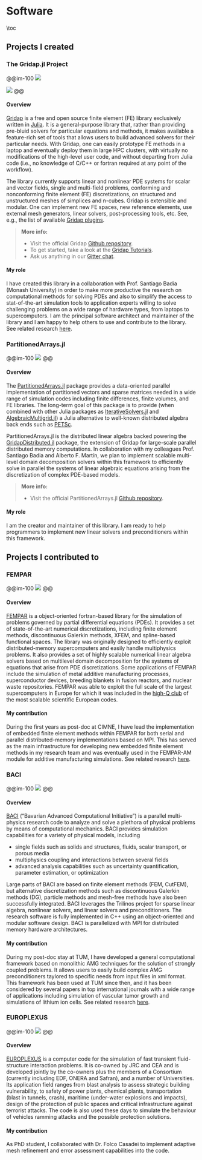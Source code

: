 # Software

\toc

## Projects I created

### The Gridap.jl Project

@@im-100
![](/assets/gridap-banner.png)

![](/assets/fig_gridap_intro.png)
@@

#### Overview
[Gridap](https://github.com/gridap/Gridap.jl) is a free and open source finite element (FE) library exclusively written in [Julia](https://julialang.org/). It is a general-purpose library that, rather than providing pre-bluid solvers for particular equations and methods, it makes available a feature-rich set of tools that allows users to build advanced solvers for their particular needs. With Gridap, one can easily prototype FE methods in a laptop and eventually deploy them in large HPC clusters, with virtually no modifications of the high-level user code, and without departing from Julia code (i.e., no knowledge of C/C++ or fortran required at any point of the workflow).

The library currently supports linear and nonlinear PDE systems for scalar and vector fields, single and multi-field problems, conforming and nonconforming finite element (FE) discretizations, on structured and unstructured meshes of simplices and n-cubes. Gridap is extensible and modular. One can implement new FE spaces, new reference elements, use external mesh generators, linear solvers, post-processing tools, etc. See, e.g., the list of available [Gridap plugins](https://github.com/gridap/Gridap.jl#plugins).

> **More info:**
> - Visit the official Gridap [Github repository](https://github.com/gridap/Gridap.jl).
> - To get started, take a look at the [Gridap Tutorials](https://gridap.github.io/Tutorials/stable/).
> - Ask us anything in our [Gitter chat](https://gitter.im/Gridap-jl/community).

#### My role

I have created this library in a collaboration with Prof. Santiago Badia (Monash University) in order to make more productive the research on computational methods for solving PDEs and also to simplify the access to stat-of-the-art simulation tools to application experts willing to solve challenging problems on a wide range of hardware types, from laptops to supercomputers. I am the principal software architect and maintainer of the library and I am happy to help others to use and contribute to the library. See related research [here](/research/#rl2_software_design_of_scientific_applications_and_open-source_projects).


### PartitionedArrays.jl

@@im-100
![](/assets/parrays-banner.png)
@@

#### Overview

The [PartitionedArrays.jl](https://github.com/fverdugo/PartitionedArrays.jl) package provides a data-oriented parallel implementation of partitioned vectors and sparse matrices needed in a wide range of simulation codes including finite differences, finite volumes, and FE libraries. The long-term goal of this package is to provide (when combined with other Julia packages as [IterativeSolvers.jl](https://github.com/JuliaLinearAlgebra/IterativeSolvers.jl) and [AlgebraicMultigrid.jl](https://github.com/JuliaLinearAlgebra/AlgebraicMultigrid.jl)) a Julia alternative to well-known distributed algebra back ends such as [PETSc](https://petsc.org/).

PartitionedArrays.jl is the distributed linear algebra backed powering the [GridapDistributed.jl](https://github.com/gridap/GridapDistributed.jl) package, the extension of Gridap for large-scale parallel distributed memory computations. In collaboration with my colleagues Prof. Santiago Badia and Alberto F. Martín, we plan to implement scalable multi-level domain decomposition solvers within this framework to efficiently solve in parallel the systems of linear algebraic equations arising from the discretization of complex PDE-based models.

> **More info:**
> - Visit the official PartitionedArrays.jl [Github repository](https://github.com/fverdugo/PartitionedArrays.jl).

#### My role

I am the creator and maintainer of this library. I am ready to help programmers to implement new
linear solvers and preconditioners within this framework.

## Projects I contributed to

### FEMPAR

@@im-100
[![](/assets/fempar.jpg)](https://github.com/fempar/fempar)
@@

#### Overview

[FEMPAR](https://github.com/fempar/fempar) is a object-oriented fortran-based library for the simulation of problems governed by partial differential equations (PDEs). It provides a set of state-of-the-art numerical discretizations, including finite element methods, discontinuous Galerkin methods, XFEM, and spline-based functional spaces. The library was originally designed to efficiently exploit distributed-memory supercomputers and easily handle multiphysics problems. It also provides a set of highly scalable numerical linear algebra solvers based on multilevel domain decomposition for the systems of equations that arise from PDE discretizations. Some applications of FEMPAR include the simulation of metal additive manufacturing processes, superconductor devices, breeding blankets in fusion reactors, and nuclear waste repositories. FEMPAR was able to exploit the full scale of the largest supercomputers in Europe for which it was included in the [high-Q club](https://www.fz-juelich.de/ias/jsc/EN/Expertise/High-Q-Club/FEMPAR/_node.html) of the most scalable scientific European codes.

#### My contribution

During the first years as post-doc at CIMNE, I have lead the implementation of embedded finite element methods within FEMPAR for both serial and parallel distributed-memory implementations based on MPI. This has served as the main infrastructure for developing new embedded finite element methods in my research team and was eventually used in the FEMPAR-AM module for additive manufacturing simulations. See related research [here](/research/#rl1_simplify_mesh_generation_in_large-scale_parallel_computations_via_embedded_fe_methods).

### BACI

@@im-100
[![](/assets/baci_wing.png)](https://www.epc.ed.tum.de/en/lnm/home-en/)
@@

#### Overview

[BACI](https://baci.pages.gitlab.lrz.de/website/) (“Bavarian Advanced Computational Initiative”) is a parallel multi-physics research code to analyze and solve a plethora of physical problems by means of computational mechanics. BACI provides simulation capabilities for a variety of physical models, including

- single fields such as solids and structures, fluids, scalar transport, or porous media
- multiphysics coupling and interactions between several fields
- advanced analysis capabilities such as uncertainty quantification, parameter estimation, or optimization

Large parts of BACI are based on finite element methods (FEM, CutFEM), but alternative discretization methods such as discontinuous Galerkin methods (DG), particle methods and mesh-free methods have also been successfully integrated. BACI leverages the Trilinos project for sparse linear algebra, nonlinear solvers, and linear solvers and preconditioners. The research software is fully implemented in C++ using an object-oriented and modular software design. BACI is parallelized with MPI for distributed memory hardware architectures.

#### My contribution

During my post-doc stay at TUM, I have developed a general computational framework based on monolithic AMG techniques for the solution of strongly coupled problems. It allows users to easily build complex AMG preconditioners taylored to specific needs from input files in xml format. This framework has been used at TUM since then, and it
has been considered by several papers in top international journals
with a wide range of
applications including simulation of vascular tumor growth and
simulations of lithium ion cells. See related research [here](/research/#post-doctoral_research_at_tum_2013-2015).

### EUROPLEXUS

@@im-100
[![](/assets/europlexus.png)](https://ec.europa.eu/jrc/en/scientific-tool/europlexus-simulation-software)
@@

#### Overview

[EUROPLEXUS](https://ec.europa.eu/jrc/en/scientific-tool/europlexus-simulation-software) is a computer code for the simulation of fast transient fluid-structure interaction problems. It is co-owned by JRC and CEA and is developed jointly by the co-owners plus the members of a Consortium (currently including EDF, ONERA and Safran), and a number of Universities. Its application field ranges from blast analysis to assess strategic building vulnerability, to safety of power plants, chemical plants, transportation (blast in tunnels, crash), maritime (under-water explosions and impacts), design of the protection of public spaces and critical infrastructure against terrorist attacks. The code is also used these days to simulate the behaviour of vehicles ramming attacks and the possible protection solutions.

#### My contribution

As PhD student, I collaborated with Dr. Folco Casadei to implement adaptive mesh refinement and error assessment capabilities into the code.


